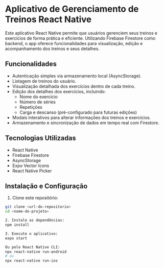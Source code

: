 # Aplicativo de Gerenciamento de Treinos React Native

Este aplicativo React Native permite que usuários gerenciem seus treinos e exercícios de forma prática e eficiente. Utilizando Firebase Firestore como backend, o app oferece funcionalidades para visualização, edição e acompanhamento dos treinos e seus detalhes.

## Funcionalidades

- Autenticação simples via armazenamento local (AsyncStorage).
- Listagem de treinos do usuário.
- Visualização detalhada dos exercícios dentro de cada treino.
- Edição dos detalhes dos exercícios, incluindo:
  - Nome do exercício
  - Número de séries
  - Repetições
  - Carga e descanso (pré-configurado para futuras edições)
- Modais interativos para alterar informações dos treinos e exercícios.
- Armazenamento e sincronização de dados em tempo real com Firestore.

## Tecnologias Utilizadas

- React Native
- Firebase Firestore
- AsyncStorage
- Expo Vector Icons
- React Native Picker

## Instalação e Configuração

1. Clone este repositório:

```bash
git clone <url-do-repositorio>
cd <nome-do-projeto>

2. Instale as dependências:
npm install

3. Execute o aplicativo:
expo start

Ou pelo React Native CLI:
npx react-native run-android
# ou
npx react-native run-ios
